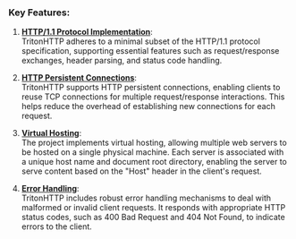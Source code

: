 ### **Key Features:**

1. **[HTTP/1.1 Protocol Implementation](https://www.w3.org/Protocols/HTTP/1.1/draft-ietf-http-v11-spec-01)**:  
   TritonHTTP adheres to a minimal subset of the HTTP/1.1 protocol specification, supporting essential features such as request/response exchanges, header parsing, and status code handling.

2. **[HTTP Persistent Connections](https://en.wikipedia.org/wiki/HTTP_persistent_connection)**:  
   TritonHTTP supports HTTP persistent connections, enabling clients to reuse TCP connections for multiple request/response interactions. This helps reduce the overhead of establishing new connections for each request.

3. **[Virtual Hosting](https://en.wikipedia.org/wiki/Virtual_hosting)**:  
   The project implements virtual hosting, allowing multiple web servers to be hosted on a single physical machine. Each server is associated with a unique host name and document root directory, enabling the server to serve content based on the "Host" header in the client's request.

4. **[Error Handling](https://developer.mozilla.org/en-US/docs/Web/HTTP/Status)**:  
   TritonHTTP includes robust error handling mechanisms to deal with malformed or invalid client requests. It responds with appropriate HTTP status codes, such as 400 Bad Request and 404 Not Found, to indicate errors to the client.
